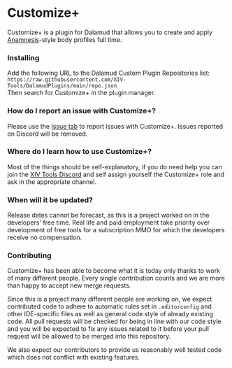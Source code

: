 # Customize+
Customize+ is a plugin for Dalamud that allows you to create and apply [Anamnesis](https://github.com/imchillin/Anamnesis)-style body profiles full time.

### Installing
Add the following URL to the Dalamud Custom Plugin Repositories list:  
`https://raw.githubusercontent.com/XIV-Tools/DalamudPlugins/main/repo.json`  
Then search for Customize+ in the plugin manager.

### How do I report an issue with Customize+?
Please use the [Issue tab](https://github.com/XIV-Tools/CustomizePlus/issues) to report issues with Customize+. Issues reported on Discord will be removed.

### Where do I learn how to use Customize+?
Most of the things should be self-explanatory, if you do need help you can join the [XIV Tools Discord](https://discord.gg/xivtools) and self assign yourself the Customize+ role and ask in the appropriate channel.

### When will it be updated?
Release dates cannot be forecast, as this is a project worked on in the developers' free time. Real life and paid employment take priority over development of free tools for a subscription MMO for which the developers receive no compensation.

### Contributing
Customize+ has been able to become what it is today only thanks to work of many different people. Every single contribution counts and we are more than happy to accept new merge requests.

Since this is a project many different people are working on, we expect contributed code to adhere to automatic rules set in `.editorconfig` and other IDE-specific files as well as general code style of already existing code. All pull requests will be checked for being in line with our code style and you will be expected to fix any issues related to it before your pull request will be allowed to be merged into this repository.

We also expect our contributors to provide us reasonably well tested code which does not conflict with existing features.